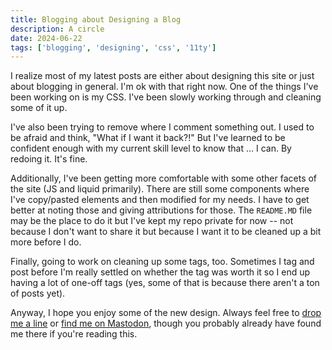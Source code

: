 ```yaml
---
title: Blogging about Designing a Blog
description: A circle
date: 2024-06-22
tags: ['blogging', 'designing', 'css', '11ty']
---
```

I realize most of my latest posts are either about designing this site or just about blogging in general. I'm ok with that right now. One of the things I've been working on is my CSS. I've been slowly working through and cleaning some of it up. 

I've also been trying to remove where I comment something out. I used to be afraid and think, "What if I want it back?!" But I've learned to be confident enough with my current skill level to know that ... I can. By redoing it. It's fine. 

Additionally, I've been getting more comfortable with some other facets of the site (JS and liquid primarily). There are still some components where I've copy/pasted elements and then modified for my needs. I have to get better at noting those and giving attributions for those. The `README.MD` file may be the place to do it but I've kept my repo private for now -- not because I don't want to share it but because I want it to be cleaned up a bit more before I do. 

Finally, going to work on cleaning up some tags, too. Sometimes I tag and post before I'm really settled on whether the tag was worth it so I end up having a lot of one-off tags (yes, some of that is because there aren't a ton of posts yet). 

Anyway, I hope you enjoy some of the new design. Always feel free to [drop me a line](mailto:jasonm@omg.lol) or [find me on Mastodon](https://social.lol/@jasonm), though you probably already have found me there if you're reading this.